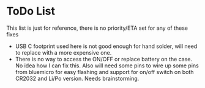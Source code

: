 ToDo List
=========

This list is just for reference, there is no priority/ETA set for any of these fixes

* USB C footprint used here is not good enough for hand solder, will need to replace with a more expensive one.
* There is no way to access the ON/OFF or replace battery on the case. No idea how I can fix this. Also will need some pins to wire up some pins from bluemicro for easy flashing and support for on/off switch on both CR2032 and Li/Po version. Needs brainstorming.